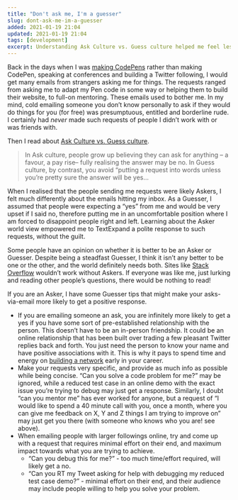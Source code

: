 ```yaml
---
title: "Don't ask me, I'm a guesser"
slug: dont-ask-me-im-a-guesser
added: 2021-01-19 21:04
updated: 2021-01-19 21:04
tags: [development]
excerpt: Understanding Ask Culture vs. Guess culture helped me feel less annoyed at people asking me for things.
---
```


Back in the days when I was [making CodePens](https://codepen.io/rachsmith/pens/popular) rather than making CodePen, speaking at conferences and building a Twitter following, I would get many emails from strangers asking me for things. The requests ranged from asking me to adapt my Pen code in some way or helping them to build their website, to full-on mentoring. These emails used to bother me. In my mind, cold emailing someone you don’t know personally to ask if they would do things for you (for free) was presumptuous, entitled and borderline rude. I certainly had *never* made such requests of people I didn’t work with or was friends with. 

Then I read about [Ask Culture vs. Guess culture](https://www.theguardian.com/lifeandstyle/2010/may/08/change-life-asker-guesser).
>  In Ask culture, people grow up believing they can ask for anything – a favour, a pay rise– fully realising the answer may be no. In Guess culture, by contrast, you avoid “putting a request into words unless you’re pretty sure the answer will be yes… 

When I realised that the people sending me requests were likely Askers, I felt much differently about the emails hitting my inbox. As a Guesser, I assumed that people were expecting a “yes” from me and would be very upset if I said no, therefore putting me in an uncomfortable position where I am forced to disappoint people right and left. Learning about the Asker world view empowered me to TextExpand a polite response to such requests, without the guilt.

Some people have an opinion on whether it is better to be an Asker or Guesser. Despite being a steadfast Guesser, I think it isn’t any better to be one or the other, and the world definitely needs both. Sites like [Stack Overflow](https://stackoverflow.com) wouldn’t work without Askers. If everyone was like me, just lurking and reading other people’s questions, there would be nothing to read!

If you are an Asker, I have some Guesser tips that might make your asks-via-email more likely to get a positive response. 
* If you are emailing someone an ask, you are infinitely more likely to get a yes if you have some sort of pre-established relationship with the person. This doesn’t have to be an in-person friendship. It could be an online relationship that has been built over trading a few pleasant Twitter replies back and forth. You just need the person to know your name and have positive associations with it. This is why it pays to spend time and energy on [building a network](https://dev.to/thecaitcode/networking-for-newbies-45m6) early in your career.
* Make your requests very specific, and provide as much info as possible while being concise. “Can you solve a code problem for me?” may be ignored, while a reduced test case in an online demo with the exact issue you’re trying to debug may just get a response. Similarly, I doubt “can you mentor me” has ever worked for anyone, but a request of “I would like to spend a 40 minute call with you, once a month, where you can give me feedback on X, Y and Z things I am trying to improve on” may just get you there (with someone who knows who you are! see above).
* When emailing people with larger followings online, try and come up with a request that requires minimal effort on their end, and maximum impact towards what you are trying to achieve.
	* “Can you debug this for me?” - too much time/effort required, will likely get a no.
	* “Can you RT my Tweet asking for help with debugging my reduced test case demo?” - minimal effort on their end, and their audience may include people willing to help you solve your problem.
